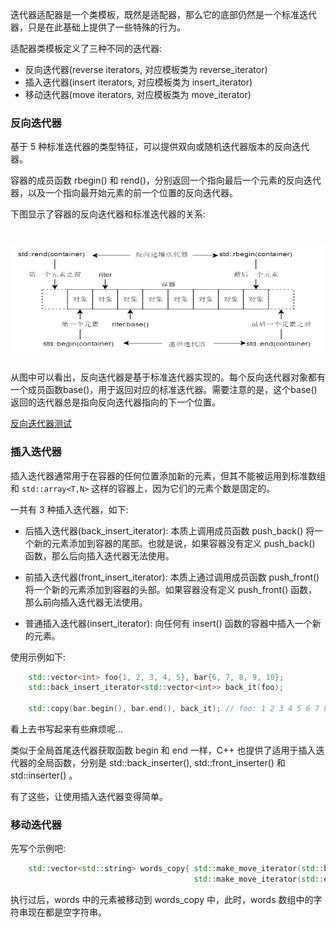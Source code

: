 
迭代器适配器是一个类模板，既然是适配器，那么它的底部仍然是一个标准迭代器，只是在此基础上提供了一些特殊的行为。

适配器类模板定义了三种不同的迭代器:
- 反向迭代器(reverse iterators, 对应模板类为 reverse_iterator)
- 插入迭代器(insert iterators, 对应模板类为 insert_iterator)
- 移动迭代器(move iterators, 对应模板类为 move_iterator)


### 反向迭代器

基于 5 种标准迭代器的类型特征，可以提供双向或随机迭代器版本的反向迭代器。

容器的成员函数 rbegin() 和 rend()，分别返回一个指向最后一个元素的反向迭代器，以及一个指向最开始元素的前一个位置的反向迭代器。

下图显示了容器的反向迭代器和标准迭代器的关系:

<h1 align="center">
    <img width="518" height="176" src="img/iterator-1.png">
</h1>

从图中可以看出，反向迭代器是基于标准迭代器实现的。每个反向迭代器对象都有一个成员函数base()，用于返回对应的标准迭代器。需要注意的是，这个base()返回的迭代器总是指向反向迭代器指向的下一个位置。

[反向迭代器测试](06_reverse_iterator/reverse_iterator.cpp)


### 插入迭代器

插入迭代器通常用于在容器的任何位置添加新的元素，但其不能被运用到标准数组和 `std::array<T,N>` 这样的容器上，因为它们的元素个数是固定的。

一共有 3 种插入迭代器，如下:

- 后插入迭代器(back_insert_iterator): 本质上调用成员函数 push_back() 将一个新的元素添加到容器的尾部。也就是说，如果容器没有定义 push_back() 函数，那么后向插入迭代器无法使用。

- 前插入迭代器(front_insert_iterator): 本质上通过调用成员函数 push_front() 将一个新的元素添加到容器的头部。如果容器没有定义 push_front() 函数，那么前向插入迭代器无法使用。

- 普通插入迭代器(insert_iterator): 向任何有 insert() 函数的容器中插入一个新的元素。

使用示例如下:
```c++
    std::vector<int> foo{1, 2, 3, 4, 5}, bar{6, 7, 8, 9, 10};
    std::back_insert_iterator<std::vector<int>> back_it(foo);

    std::copy(bar.begin(), bar.end(), back_it); // foo: 1 2 3 4 5 6 7 8 9 10
```

看上去书写起来有些麻烦呢...

类似于全局首尾迭代器获取函数 begin 和 end 一样，C++ 也提供了适用于插入迭代器的全局函数，分别是 std::back_inserter(), std::front_inserter() 和 std::inserter() 。

有了这些，让使用插入迭代器变得简单。


### 移动迭代器

先写个示例吧:
```c++
    std::vector<std::string> words_copy{ std::make_move_iterator(std::begin(words)),
                                         std::make_move_iterator(std::end(words)) };
```
执行过后，words 中的元素被移动到 words_copy 中，此时，words 数组中的字符串现在都是空字符串。
